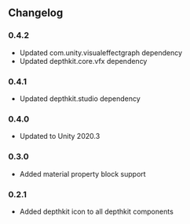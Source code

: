 ## Changelog

### 0.4.2
* Updated com.unity.visualeffectgraph dependency
* Updated depthkit.core.vfx dependency

### 0.4.1
* Updated depthkit.studio dependency

### 0.4.0
* Updated to Unity 2020.3

### 0.3.0
* Added material property block support

### 0.2.1 
* Added depthkit icon to all depthkit components